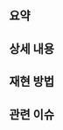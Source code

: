 ## 요약
<!-- 버그 내용 요약을 해주세요 -->

## 상세 내용
<!-- 이슈 상세 내용을 적어주세요 -->

## 재현 방법
<!-- 버그 재현방법을 적어주세요 -->
<!-- ex) 로그인 후 특정 카테고리 진입시 -->

## 관련 이슈
<!-- 관련 이슈를 적어주세요 -->